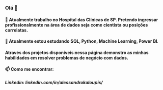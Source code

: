 ### Olá 👋

#### 🔭 Atualmente trabalho no Hospital das Clínicas de SP. Pretendo ingressar profissionalmente na área de dados seja como cientista ou posições correlatas.

#### 🌱 Atualmente estou estudando SQL, Python, Machine Learning, Power BI.

#### Através dos projetos disponíveis nessa página demonstro as minhas habilidades em resolver problemas de negócio com dados.

#### 📫 Como me encontrar:

##### Linkedin: linkedin.com/in/alessandrokaloupis/

<!--
**alekaloupis/alekaloupis** is a ✨ _special_ ✨ repository because its `README.md` (this file) appears on your GitHub profile.

Here are some ideas to get you started:

